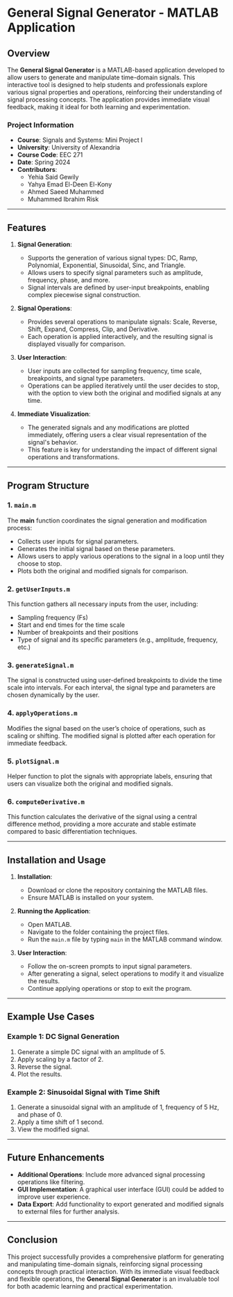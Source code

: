 # General Signal Generator - MATLAB Application

## Overview
The **General Signal Generator** is a MATLAB-based application developed to allow users to generate and manipulate time-domain signals. This interactive tool is designed to help students and professionals explore various signal properties and operations, reinforcing their understanding of signal processing concepts. The application provides immediate visual feedback, making it ideal for both learning and experimentation.

### Project Information
- **Course**: Signals and Systems: Mini Project I
- **University**: University of Alexandria
- **Course Code**: EEC 271
- **Date**: Spring 2024
- **Contributors**: 
  - Yehia Said Gewily
  - Yahya Emad El-Deen El-Kony
  - Ahmed Saeed Muhammed
  - Muhammed Ibrahim Risk

---

## Features
1. **Signal Generation**:
   - Supports the generation of various signal types: DC, Ramp, Polynomial, Exponential, Sinusoidal, Sinc, and Triangle.
   - Allows users to specify signal parameters such as amplitude, frequency, phase, and more.
   - Signal intervals are defined by user-input breakpoints, enabling complex piecewise signal construction.

2. **Signal Operations**:
   - Provides several operations to manipulate signals: Scale, Reverse, Shift, Expand, Compress, Clip, and Derivative.
   - Each operation is applied interactively, and the resulting signal is displayed visually for comparison.

3. **User Interaction**:
   - User inputs are collected for sampling frequency, time scale, breakpoints, and signal type parameters.
   - Operations can be applied iteratively until the user decides to stop, with the option to view both the original and modified signals at any time.

4. **Immediate Visualization**:
   - The generated signals and any modifications are plotted immediately, offering users a clear visual representation of the signal's behavior.
   - This feature is key for understanding the impact of different signal operations and transformations.

---

## Program Structure
### 1. `main.m`
The **main** function coordinates the signal generation and modification process:
- Collects user inputs for signal parameters.
- Generates the initial signal based on these parameters.
- Allows users to apply various operations to the signal in a loop until they choose to stop.
- Plots both the original and modified signals for comparison.

### 2. `getUserInputs.m`
This function gathers all necessary inputs from the user, including:
- Sampling frequency (Fs)
- Start and end times for the time scale
- Number of breakpoints and their positions
- Type of signal and its specific parameters (e.g., amplitude, frequency, etc.)

### 3. `generateSignal.m`
The signal is constructed using user-defined breakpoints to divide the time scale into intervals. For each interval, the signal type and parameters are chosen dynamically by the user.

### 4. `applyOperations.m`
Modifies the signal based on the user’s choice of operations, such as scaling or shifting. The modified signal is plotted after each operation for immediate feedback.

### 5. `plotSignal.m`
Helper function to plot the signals with appropriate labels, ensuring that users can visualize both the original and modified signals.

### 6. `computeDerivative.m`
This function calculates the derivative of the signal using a central difference method, providing a more accurate and stable estimate compared to basic differentiation techniques.

---

## Installation and Usage
1. **Installation**:
   - Download or clone the repository containing the MATLAB files.
   - Ensure MATLAB is installed on your system.

2. **Running the Application**:
   - Open MATLAB.
   - Navigate to the folder containing the project files.
   - Run the `main.m` file by typing `main` in the MATLAB command window.

3. **User Interaction**:
   - Follow the on-screen prompts to input signal parameters.
   - After generating a signal, select operations to modify it and visualize the results.
   - Continue applying operations or stop to exit the program.

---

## Example Use Cases
### Example 1: DC Signal Generation
1. Generate a simple DC signal with an amplitude of 5.
2. Apply scaling by a factor of 2.
3. Reverse the signal.
4. Plot the results.

### Example 2: Sinusoidal Signal with Time Shift
1. Generate a sinusoidal signal with an amplitude of 1, frequency of 5 Hz, and phase of 0.
2. Apply a time shift of 1 second.
3. View the modified signal.

---

## Future Enhancements
- **Additional Operations**: Include more advanced signal processing operations like filtering.
- **GUI Implementation**: A graphical user interface (GUI) could be added to improve user experience.
- **Data Export**: Add functionality to export generated and modified signals to external files for further analysis.

---

## Conclusion
This project successfully provides a comprehensive platform for generating and manipulating time-domain signals, reinforcing signal processing concepts through practical interaction. With its immediate visual feedback and flexible operations, the **General Signal Generator** is an invaluable tool for both academic learning and practical experimentation.
